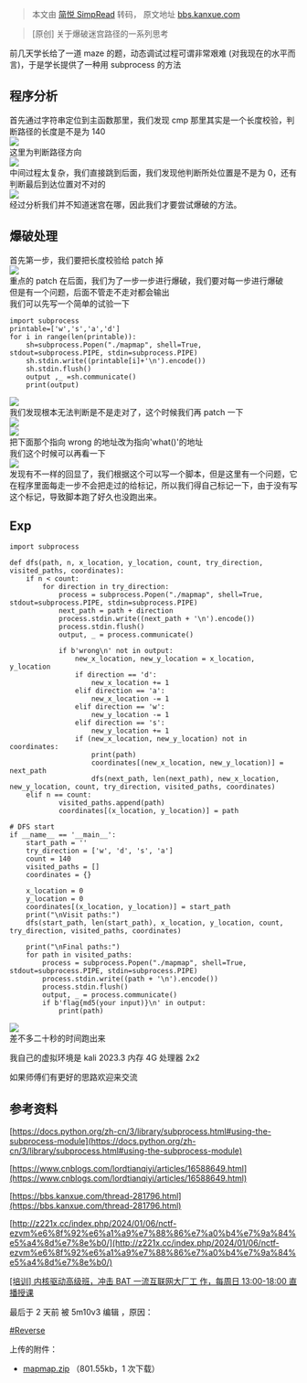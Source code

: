 > 本文由 [简悦 SimpRead](http://ksria.com/simpread/) 转码， 原文地址 [bbs.kanxue.com](https://bbs.kanxue.com/thread-282091.htm)

> [原创] 关于爆破迷宫路径的一系列思考

前几天学长给了一道 maze 的题，动态调试过程可谓非常艰难 (对我现在的水平而言)，于是学长提供了一种用 subprocess 的方法

程序分析
----

首先通过字符串定位到主函数那里，我们发现 cmp 那里其实是一个长度校验，判断路径的长度是不是为 140  
![](https://bbs.kanxue.com/upload/attach/202406/994194_SHX9RY983J8E2HU.webp)  
这里为判断路径方向  
![](https://bbs.kanxue.com/upload/attach/202406/994194_K5RKRSSJ3A6RWSG.webp)  
中间过程太复杂，我们直接跳到后面，我们发现他判断所处位置是不是为 0，还有判断最后到达位置对不对的  
![](https://bbs.kanxue.com/upload/attach/202406/994194_QDJRXNA55YHRMC3.webp)  
经过分析我们并不知道迷宫在哪，因此我们才要尝试爆破的方法。

爆破处理
----

首先第一步，我们要把长度校验给 patch 掉  
![](https://bbs.kanxue.com/upload/attach/202406/994194_T77YHCJDPA8X568.webp)  
重点的 patch 在后面，我们为了一步一步进行爆破，我们要对每一步进行爆破  
但是有一个问题，后面不管走不走对都会输出  
我们可以先写一个简单的试验一下

```
import subprocess
printable=['w','s','a','d']
for i in range(len(printable)):
    sh=subprocess.Popen("./mapmap", shell=True, stdout=subprocess.PIPE, stdin=subprocess.PIPE)
    sh.stdin.write((printable[i]+'\n').encode())
    sh.stdin.flush()
    output ,_ =sh.communicate()
    print(output)

```

![](https://bbs.kanxue.com/upload/attach/202406/994194_GCG6U8MBJYXYSHH.webp)  
我们发现根本无法判断是不是走对了，这个时候我们再 patch 一下  
![](https://bbs.kanxue.com/upload/attach/202406/994194_33ZWDPFZYZ6JZHH.webp)  
![](https://bbs.kanxue.com/upload/attach/202406/994194_4N7EWSBWA4RYYUE.webp)  
把下面那个指向 wrong 的地址改为指向'what()'的地址  
我们这个时候可以再看一下  
![](https://bbs.kanxue.com/upload/attach/202406/994194_UZP5TCTAX6FSK9P.webp)  
发现有不一样的回显了，我们根据这个可以写一个脚本，但是这里有一个问题，它在程序里面每走一步不会把走过的给标记，所以我们得自己标记一下，由于没有写这个标记，导致脚本跑了好久也没跑出来。

Exp
---

```
import subprocess
 
def dfs(path, n, x_location, y_location, count, try_direction, visited_paths, coordinates):
    if n < count:
        for direction in try_direction:
            process = subprocess.Popen("./mapmap", shell=True, stdout=subprocess.PIPE, stdin=subprocess.PIPE)
            next_path = path + direction
            process.stdin.write((next_path + '\n').encode())
            process.stdin.flush()
            output, _ = process.communicate()
             
            if b'wrong\n' not in output:
                new_x_location, new_y_location = x_location, y_location
                if direction == 'd':
                    new_x_location += 1
                elif direction == 'a':
                    new_x_location -= 1
                elif direction == 'w':
                    new_y_location -= 1
                elif direction == 's':
                    new_y_location += 1
                if (new_x_location, new_y_location) not in coordinates:
                    print(path)
                    coordinates[(new_x_location, new_y_location)] = next_path
                    dfs(next_path, len(next_path), new_x_location, new_y_location, count, try_direction, visited_paths, coordinates)
    elif n == count:
            visited_paths.append(path)
            coordinates[(x_location, y_location)] = path
 
# DFS start
if __name__ == '__main__':
    start_path = ''
    try_direction = ['w', 'd', 's', 'a']
    count = 140
    visited_paths = []
    coordinates = {}
 
    x_location = 0
    y_location = 0
    coordinates[(x_location, y_location)] = start_path
    print("\nVisit paths:")
    dfs(start_path, len(start_path), x_location, y_location, count, try_direction, visited_paths, coordinates)
     
    print("\nFinal paths:")
    for path in visited_paths:
        process = subprocess.Popen("./mapmap", shell=True, stdout=subprocess.PIPE, stdin=subprocess.PIPE)
        process.stdin.write((path + '\n').encode())
        process.stdin.flush()
        output, _ = process.communicate()
        if b'flag{md5(your input)}\n' in output:
            print(path)

```

![](https://bbs.kanxue.com/upload/attach/202406/994194_7624WQBH97YT3R5.webp)  
差不多二十秒的时间跑出来

我自己的虚拟环境是 kali 2023.3 内存 4G 处理器 2x2

如果师傅们有更好的思路欢迎来交流

参考资料
----

[https://docs.python.org/zh-cn/3/library/subprocess.html#using-the-subprocess-module](https://docs.python.org/zh-cn/3/library/subprocess.html#using-the-subprocess-module)

[https://www.cnblogs.com/lordtianqiyi/articles/16588649.html](https://www.cnblogs.com/lordtianqiyi/articles/16588649.html)

[https://bbs.kanxue.com/thread-281796.html](https://bbs.kanxue.com/thread-281796.html)

[http://z221x.cc/index.php/2024/01/06/nctf-ezvm%e6%8f%92%e6%a1%a9%e7%88%86%e7%a0%b4%e7%9a%84%e5%a4%8d%e7%8e%b0/](http://z221x.cc/index.php/2024/01/06/nctf-ezvm%e6%8f%92%e6%a1%a9%e7%88%86%e7%a0%b4%e7%9a%84%e5%a4%8d%e7%8e%b0/)

[[培训] 内核驱动高级班，冲击 BAT 一流互联网大厂工 作，每周日 13:00-18:00 直播授课](https://www.kanxue.com/book-section_list-174.htm)

最后于 2 天前 被 5m10v3 编辑 ，原因：

[#Reverse](forum-37-1-111.htm)

上传的附件：

*   [mapmap.zip](javascript:void(0)) （801.55kb，1 次下载）